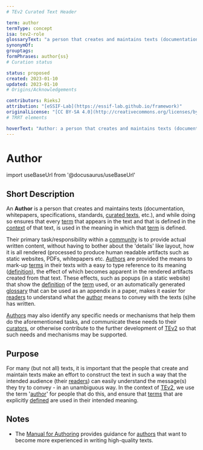 ```yaml
---
# TEv2 Curated Text Header

term: author
termType: concept
isa: tev2-role
glossaryText: "a person that creates and maintains texts (documentation, whitepapers, specifications, standards, [curated texts](@), etc.), and while doing so ensures that every [term](@) that it uses and that is defined in the [context](scope@) of that text, is used in the meaning in which that [term](@) is defined."
synonymOf:
grouptags:
formPhrases: author{ss}
# Curation status

status: proposed
created: 2023-01-10
updated: 2023-01-10
# Origins/Acknowledgements

contributors: RieksJ
attribution: "[eSSIF-Lab](https://essif-lab.github.io/framework)"
originalLicense: "[CC BY-SA 4.0](http://creativecommons.org/licenses/by-sa/4.0/?ref=chooser-v1)"
# TRRT elements

hoverText: "Author: a person that creates and maintains texts (documentation, whitepapers, specifications, standards, Curated-texts, etc.), and while doing so ensures that every [term](@) that it uses and that is defined in the context (Scope) of that text, is used in the meaning in which that [term](@) is defined."
---
```


# Author

import useBaseUrl from '@docusaurus/useBaseUrl'

## Short Description

An **Author** is a person that creates and maintains texts (documentation, whitepapers, specifications, standards, [curated texts](@), etc.), and while doing so ensures that every [term](@) that appears in the text and that is defined in the [context](scope@) of that text, is used in the meaning in which that [term](@) is defined.

Their primary task/responsibility within a [community](@) is to provide actual written content, without having to bother about the 'details' like layout, how it is all rendered (processed to produce human readable artifacts such as static websites, PDFs, whitepapers etc. [Authors](@) are provided the means to mark-up [terms](@) in their texts with a easy to type reference to its meaning ([definition](@)), the effect of which becomes apparent in the rendered artifacts created from that text. These effects, such as popups (in a static website) that show the [definition](@) of the [term](@) used, or an automatically generated [glossary](@) that can be used as an appendix in a paper, makes it easier for [readers](@) to understand what the [author](@) means to convey with the texts (s)he has written.

[Authors](@) may also identify any specific needs or mechanisms that help them do the aforementioned tasks, and communicate these needs to their [curators](@), or otherwise contribute to the further development of [TEv2](@) so that such needs and mechanisms may be supported.

## Purpose

For many (but not all) texts, it is important that the people that create and maintain texts make an effort to construct the text in such a way that the intended audience (their [readers](@)) can easily understand the message(s) they try to convey - in an unambiguous way. In the context of [TEv2](@), we use the term '[author](@)' for people that do this, and ensure that [terms](@) that are explicitly [defined](@) are used in their intended meaning.

## Notes

- The [Manual for Authoring](/docs/terminology-design/manuals/authoring) provides guidance for [authors](@) that want to become more experienced in writing high-quality texts.
